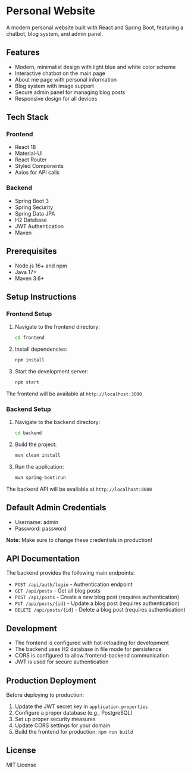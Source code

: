 # Personal Website

A modern personal website built with React and Spring Boot, featuring a chatbot, blog system, and admin panel.

## Features

- Modern, minimalist design with light blue and white color scheme
- Interactive chatbot on the main page
- About me page with personal information
- Blog system with image support
- Secure admin panel for managing blog posts
- Responsive design for all devices

## Tech Stack

### Frontend
- React 18
- Material-UI
- React Router
- Styled Components
- Axios for API calls

### Backend
- Spring Boot 3
- Spring Security
- Spring Data JPA
- H2 Database
- JWT Authentication
- Maven

## Prerequisites

- Node.js 16+ and npm
- Java 17+
- Maven 3.6+

## Setup Instructions

### Frontend Setup

1. Navigate to the frontend directory:
   ```bash
   cd frontend
   ```

2. Install dependencies:
   ```bash
   npm install
   ```

3. Start the development server:
   ```bash
   npm start
   ```

The frontend will be available at `http://localhost:3000`

### Backend Setup

1. Navigate to the backend directory:
   ```bash
   cd backend
   ```

2. Build the project:
   ```bash
   mvn clean install
   ```

3. Run the application:
   ```bash
   mvn spring-boot:run
   ```

The backend API will be available at `http://localhost:8080`

## Default Admin Credentials

- Username: admin
- Password: password

**Note:** Make sure to change these credentials in production!

## API Documentation

The backend provides the following main endpoints:

- `POST /api/auth/login` - Authentication endpoint
- `GET /api/posts` - Get all blog posts
- `POST /api/posts` - Create a new blog post (requires authentication)
- `PUT /api/posts/{id}` - Update a blog post (requires authentication)
- `DELETE /api/posts/{id}` - Delete a blog post (requires authentication)

## Development

- The frontend is configured with hot-reloading for development
- The backend uses H2 database in file mode for persistence
- CORS is configured to allow frontend-backend communication
- JWT is used for secure authentication

## Production Deployment

Before deploying to production:

1. Update the JWT secret key in `application.properties`
2. Configure a proper database (e.g., PostgreSQL)
3. Set up proper security measures
4. Update CORS settings for your domain
5. Build the frontend for production: `npm run build`

## License

MIT License 